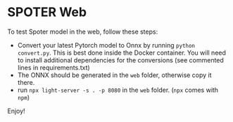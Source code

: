 # SPOTER Web

To test Spoter model in the web, follow these steps:
* Convert your latest Pytorch model to Onnx by running `python convert.py`. This is best done inside the Docker container. You will need to install additional dependencies for the conversions (see commented lines in requirements.txt)
* The ONNX should be generated in the `web` folder, otherwise copy it there.
* run `npx light-server -s . -p 8080` in the `web` folder. (`npx` comes with `npm`)

Enjoy!

